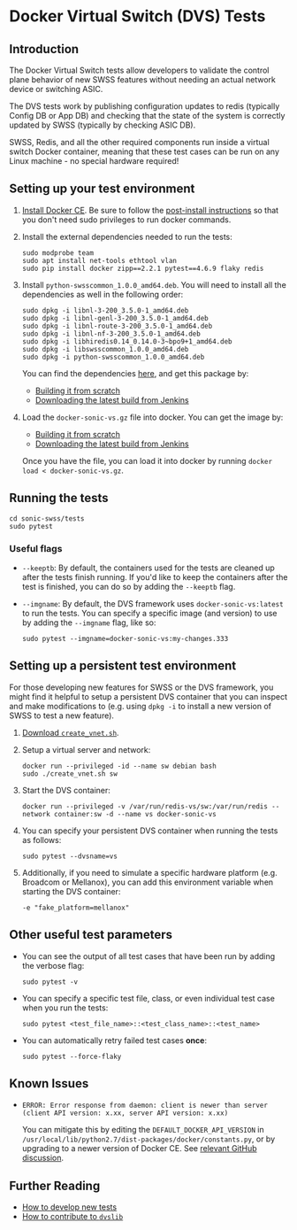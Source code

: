 # Docker Virtual Switch (DVS) Tests

## Introduction
The Docker Virtual Switch tests allow developers to validate the control plane behavior of new SWSS features without needing an actual network device or switching ASIC.

The DVS tests work by publishing configuration updates to redis (typically Config DB or App DB) and checking that the state of the system is correctly updated by SWSS (typically by checking ASIC DB).

SWSS, Redis, and all the other required components run inside a virtual switch Docker container, meaning that these test cases can be run on any Linux machine - no special hardware required!

## Setting up your test environment
1. [Install Docker CE](https://docs.docker.com/install/linux/docker-ce/ubuntu/). Be sure to follow the [post-install instructions](https://docs.docker.com/install/linux/linux-postinstall/) so that you don't need sudo privileges to run docker commands.
2. Install the external dependencies needed to run the tests:

    ```
    sudo modprobe team
    sudo apt install net-tools ethtool vlan
    sudo pip install docker zipp==2.2.1 pytest==4.6.9 flaky redis
    ```
3. Install `python-swsscommon_1.0.0_amd64.deb`. You will need to install all the dependencies as well in the following order:

    ```
    sudo dpkg -i libnl-3-200_3.5.0-1_amd64.deb
    sudo dpkg -i libnl-genl-3-200_3.5.0-1_amd64.deb
    sudo dpkg -i libnl-route-3-200_3.5.0-1_amd64.deb
    sudo dpkg -i libnl-nf-3-200_3.5.0-1_amd64.deb
    sudo dpkg -i libhiredis0.14_0.14.0-3~bpo9+1_amd64.deb
    sudo dpkg -i libswsscommon_1.0.0_amd64.deb
    sudo dpkg -i python-swsscommon_1.0.0_amd64.deb
    ```

    You can find the dependencies [here](https://sonic-jenkins.westus2.cloudapp.azure.com/job/vs/job/buildimage-vs-all/lastSuccessfulBuild/artifact/target/debs/stretch/), and get this package by:
    - [Building it from scratch](https://github.com/Azure/sonic-swss-common)
    - [Downloading the latest build from Jenkins](https://sonic-jenkins.westus2.cloudapp.azure.com/job/common/job/sonic-swss-common-build/lastSuccessfulBuild/artifact/target/)
4. Load the `docker-sonic-vs.gz` file into docker. You can get the image by:
    - [Building it from scratch](https://github.com/Azure/sonic-buildimage)
    - [Downloading the latest build from Jenkins](https://sonic-jenkins.westus2.cloudapp.azure.com/job/vs/job/buildimage-vs-all/lastSuccessfulBuild/artifact/target/)
    
    Once you have the file, you can load it into docker by running `docker load < docker-sonic-vs.gz`.

## Running the tests
```
cd sonic-swss/tests
sudo pytest
```

### Useful flags
- `--keeptb`: By default, the containers used for the tests are cleaned up after the tests finish running. If you'd like to keep the containers after the test is finished, you can do so by adding the `--keeptb` flag.
- `--imgname`: By default, the DVS framework uses `docker-sonic-vs:latest` to run the tests. You can specify a specific image (and version) to use by adding the `--imgname` flag, like so:

    ```
    sudo pytest --imgname=docker-sonic-vs:my-changes.333
    ```

## Setting up a persistent test environment
For those developing new features for SWSS or the DVS framework, you might find it helpful to setup a persistent DVS container that you can inspect and make modifications to (e.g. using `dpkg -i` to install a new version of SWSS to test a new feature).

1. [Download `create_vnet.sh`](https://github.com/Azure/sonic-buildimage/blob/master/platform/vs/create_vnet.sh).
2. Setup a virtual server and network:

    ```
    docker run --privileged -id --name sw debian bash
    sudo ./create_vnet.sh sw
    ```
3. Start the DVS container:

    ```
    docker run --privileged -v /var/run/redis-vs/sw:/var/run/redis --network container:sw -d --name vs docker-sonic-vs
    ```

4. You can specify your persistent DVS container when running the tests as follows:
    
    ```
    sudo pytest --dvsname=vs
    ```

5. Additionally, if you need to simulate a specific hardware platform (e.g. Broadcom or Mellanox), you can add this environment variable when starting the DVS container:

    ```
    -e "fake_platform=mellanox"
    ```

## Other useful test parameters
- You can see the output of all test cases that have been run by adding the verbose flag:

    ```
    sudo pytest -v
    ```

- You can specify a specific test file, class, or even individual test case when you run the tests:

    ```
    sudo pytest <test_file_name>::<test_class_name>::<test_name>
    ```

- You can automatically retry failed test cases **once**:

    ```
    sudo pytest --force-flaky
    ```

## Known Issues
-   ```
    ERROR: Error response from daemon: client is newer than server (client API version: x.xx, server API version: x.xx)
    ```

    You can mitigate this by editing the `DEFAULT_DOCKER_API_VERSION` in `/usr/local/lib/python2.7/dist-packages/docker/constants.py`, or by upgrading to a newer version of Docker CE. See [relevant GitHub discussion](https://github.com/drone/drone/issues/2048).
    
## Further Reading
- [How to develop new tests](./README.TestDevGuide.md)
- [How to contribute to `dvslib`](./README.LibDevGuide.md)
